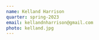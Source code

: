 ```yaml
---
name: Kelland Harrison
quarter: spring-2023
email: kellandnharrison@gmail.com
photo: kelland.jpg
---
```


